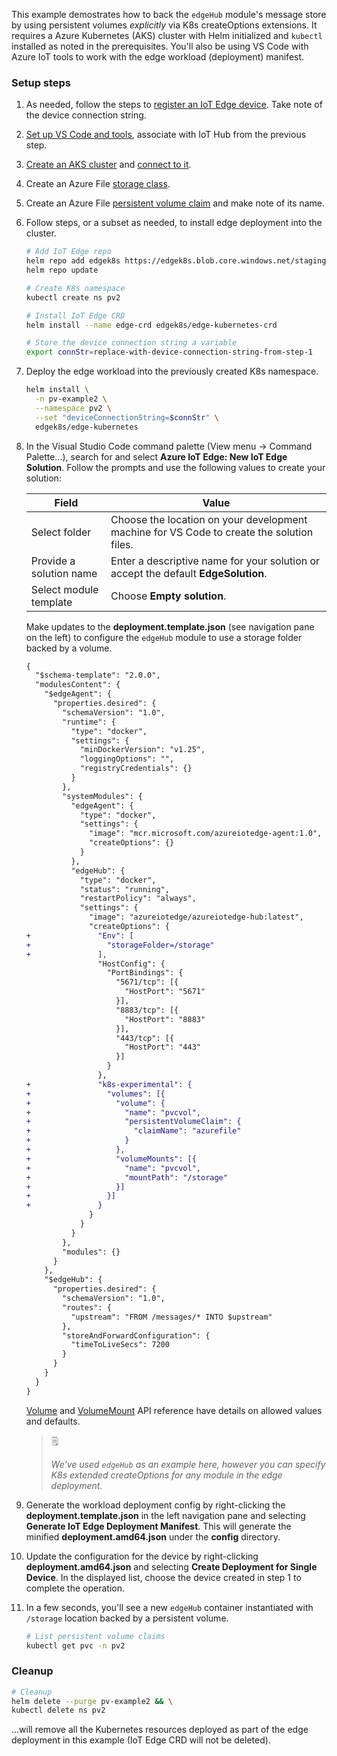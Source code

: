 This example demostrates how to back the `edgeHub` module's message store by using persistent volumes *explicitly* via K8s createOptions extensions. It requires a Azure Kubernetes (AKS) cluster with Helm initialized and `kubectl` installed as noted in the prerequisites. You'll also be using VS Code with Azure IoT tools to work with the edge workload (deployment) manifest.

### Setup steps

1. As needed, follow the steps to [register an IoT Edge device](https://docs.microsoft.com/en-us/azure/iot-edge/quickstart-linux#register-an-iot-edge-device). Take note of the device connection string.

1. [Set up VS Code and tools](https://docs.microsoft.com/en-us/azure/iot-edge/tutorial-develop-for-linux#set-up-vs-code-and-tools), associate with IoT Hub from the previous step.

1. [Create an AKS cluster](https://docs.microsoft.com/azure/aks/kubernetes-walkthrough?view=azure-cli-latest#create-aks-cluster) and [connect to it](https://docs.microsoft.com/azure/aks/kubernetes-walkthrough?view=azure-cli-latest#connect-to-the-cluster).

1. Create an Azure File [storage class](https://docs.microsoft.com/azure/aks/azure-files-dynamic-pv#create-a-storage-class).

1. Create an Azure File [persistent volume claim](https://docs.microsoft.com/azure/aks/azure-files-dynamic-pv#create-a-persistent-volume-claim) and make note of its name.

1. Follow steps, or a subset as needed, to install edge deployment into the cluster.

    ```bash
    # Add IoT Edge repo
    helm repo add edgek8s https://edgek8s.blob.core.windows.net/staging  
    helm repo update

    # Create K8s namespace
    kubectl create ns pv2

    # Install IoT Edge CRD
    helm install --name edge-crd edgek8s/edge-kubernetes-crd  

    # Store the device connection string a variable
    export connStr=replace-with-device-connection-string-from-step-1
    ```

1. Deploy the edge workload into the previously created K8s namespace.

    ```bash
    helm install \
      -n pv-example2 \
      --namespace pv2 \
      --set "deviceConnectionString=$connStr" \
      edgek8s/edge-kubernetes
    ```

1. In the Visual Studio Code command palette (View menu -> Command Palette...), search for and select **Azure IoT Edge: New IoT Edge Solution**. Follow the prompts and use the following values to create your solution: 

   | Field | Value |
   | ----- | ----- |
   | Select folder | Choose the location on your development machine for VS Code to create the solution files. |
   | Provide a solution name | Enter a descriptive name for your solution or accept the default **EdgeSolution**. |
   | Select module template | Choose **Empty solution**. |

   Make updates to the **deployment.template.json** (see navigation pane on the left) to configure the `edgeHub` module to use a storage folder backed by a volume.

    ```diff
    {
      "$schema-template": "2.0.0",
      "modulesContent": {
        "$edgeAgent": {
          "properties.desired": {
            "schemaVersion": "1.0",
            "runtime": {
              "type": "docker",
              "settings": {
                "minDockerVersion": "v1.25",
                "loggingOptions": "",
                "registryCredentials": {}
              }
            },
            "systemModules": {
              "edgeAgent": {
                "type": "docker",
                "settings": {
                  "image": "mcr.microsoft.com/azureiotedge-agent:1.0",
                  "createOptions": {}
                }
              },
              "edgeHub": {
                "type": "docker",
                "status": "running",
                "restartPolicy": "always",
                "settings": {
                  "image": "azureiotedge/azureiotedge-hub:latest",
                  "createOptions": {
    +               "Env": [
    +                 "storageFolder=/storage"
    +               ],
                    "HostConfig": {
                      "PortBindings": {
                        "5671/tcp": [{
                          "HostPort": "5671"
                        }],
                        "8883/tcp": [{
                          "HostPort": "8883"
                        }],
                        "443/tcp": [{
                          "HostPort": "443"
                        }]
                      }
                    },
    +               "k8s-experimental": {
    +                 "volumes": [{
    +                   "volume": {
    +                     "name": "pvcvol",
    +                     "persistentVolumeClaim": {
    +                       "claimName": "azurefile"
    +                     }
    +                   },
    +                   "volumeMounts": [{
    +                     "name": "pvcvol",
    +                     "mountPath": "/storage"
    +                   }]
    +                 }]
    +               }
                  }
                }
              }
            },
            "modules": {}
          }
        },
        "$edgeHub": {
          "properties.desired": {
            "schemaVersion": "1.0",
            "routes": {
              "upstream": "FROM /messages/* INTO $upstream"
            },
            "storeAndForwardConfiguration": {
              "timeToLiveSecs": 7200
            }
          }
        }
      }
    }
    ```

    [Volume](https://kubernetes.io/docs/reference/generated/kubernetes-api/v1.12/#volume-v1-core) and [VolumeMount](https://kubernetes.io/docs/reference/generated/kubernetes-api/v1.12/#volumemount-v1-core) API reference have details on allowed values and defaults.

    >🗒
    >
    >*We've used `edgeHub` as an example here, however you can specify K8s extended createOptions for any module in the edge deployment.*

1. Generate the workload deployment config by right-clicking the **deployment.template.json** in the left navigation pane and selecting **Generate IoT Edge Deployment Manifest**. This will generate the minified **deployment.amd64.json** under the **config** directory.

1. Update the configuration for the device by right-clicking **deployment.amd64.json** and selecting **Create Deployment for Single Device**. In the displayed list, choose the device created in step 1 to complete the operation.

1. In a few seconds, you'll see a new `edgeHub` container instantiated with `/storage` location backed by a persistent volume.

    ```bash
    # List persistent volume claims 
    kubectl get pvc -n pv2
    ```

### Cleanup

```bash
# Cleanup
helm delete --purge pv-example2 && \
kubectl delete ns pv2
 ``` 
 ...will remove all the  Kubernetes resources deployed as part of the edge deployment in this example (IoT Edge CRD will not be deleted).